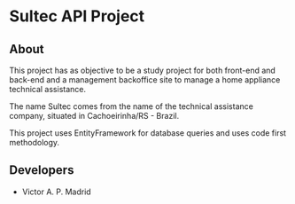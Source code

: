 # Sultec API Project

## About 

This project has as objective to be a study project for both front-end and back-end and a management backoffice site to manage a home appliance technical assistance.

The name Sultec comes from the name of the technical assistance company, situated in Cachoeirinha/RS - Brazil.

This project uses EntityFramework for database queries and uses code first methodology.

## Developers

- Victor A. P. Madrid
